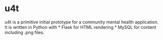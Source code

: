 # u4t
u4t is a primitive initial prototype for a community mental health application.  It is written in Python with  *  Flask for HTML rendering *  MySQL for content including .png files.
